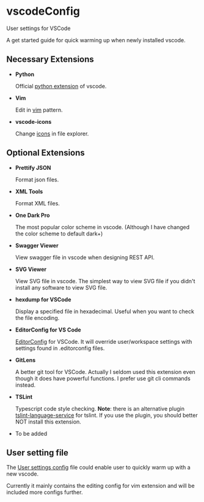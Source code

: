 # vscodeConfig
User settings for VSCode

A get started guide for quick warming up when newly installed vscode.

## Necessary Extensions
- **Python**

  Official [python extension](https://marketplace.visualstudio.com/items?itemName=ms-python.python) of vscode.
  
- **Vim**

  Edit in [vim](https://marketplace.visualstudio.com/items?itemName=vscodevim.vim) pattern.

- **vscode-icons**
  
  Change [icons](https://marketplace.visualstudio.com/items?itemName=robertohuertasm.vscode-icons) in file explorer.

## Optional Extensions
- **Prettify JSON**

  Format json files.

- **XML Tools**

  Format XML files.

- **One Dark Pro**

  The most popular color scheme in vscode. (Although I have changed the color scheme to default dark+)

- **Swagger Viewer**
  
  View swagger file in vscode when designing REST API.

- **SVG Viewer**

  View SVG file in vscode. The simplest way to view SVG file if you didn't install any software to view SVG file.

- **hexdump for VSCode**

  Display a specified file in hexadecimal. Useful when you want to check the file encoding.

- **EditorConfig for VS Code**

  [EditorConfig](https://editorconfig.org/) for VSCode. It will override user/workspace settings with settings found in .editorconfig files.

- **GitLens**

  A better git tool for VSCode. Actually I seldom used this extension even though it does have powerful functions. I prefer use git cli commands instead.

- **TSLint**

  Typescript code style checking. **Note**: there is an alternative plugin [tslint-language-service](https://github.com/angelozerr/tslint-language-service) for tslint. If you use the plugin, you should better NOT install this extension.


- To be added

## User setting file
  The [User settings config](./User_Settings.json) file could enable user to quickly warm up with a new vscode.

  Currently it mainly contains the editing config for vim extension and will be included more configs further.